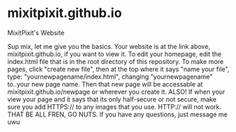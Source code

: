 # mixitpixit.github.io
MixitPixit's Website

Sup mix, let me give you the basics. Your website is at the link above, mixitpixit.github.io, if you want to view it. To edit your homepage, edit the index.html file that is in the root directory of this repository. To make more pages, click "create new file", then at the top where it says "name your file", type: "yournewpagename/index.html", changing "yournewpagename" to..your new page name. Then that new page will be accessable at mixitpixit.github.io/newpage or wherever you create it. ALSO! If when your view your page and it says that its only half-secure or not secure, make sure you add HTTPS:// to any images that you use. HTTP:// will not work. THAT BE ALL FREN, GO NUTS. If you have any questions, just message me uwu
